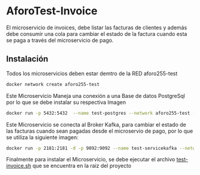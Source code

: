 # AforoTest-Invoice
El microservicio de invoices, debe listar las facturas de clientes y además debe consumir una cola para cambiar el estado de la factura cuando esta se paga a través del microservicio de pago.

## Instalación
Todos los microservicios deben estar demtro de la RED aforo255-test

```bash
docker network create aforo255-test
```

Este Microservicio Maneja una conexión a una Base de datos PostgreSql por lo que se debe instalar su respectiva Imagen

```bash
docker run -p 5432:5432  --name test-postgres --network aforo255-test -e POSTGRES_PASSWORD=123456 -e  POSTGRES_DB=db_invoice -d postgres:12-alpine
```

Este Microservicio se conecta al Broker Kafka, para cambiar el estado de las facturas cuando sean pagadas desde el microservio de pago, por lo que se utiliza la siguiente imagen:

```bash
docker run -p 2181:2181 -d -p 9092:9092 --name test-servicekafka --network aforo255-test -e ADVERTISED_HOST=127.0.0.1  -e NUM_PARTITIONS=3 johnnypark/kafka-zookeeper
```

Finalmente para instalar el Microservicio, se debe ejecutar el archivo [test-invoice.sh](https://github.com/jhonariza03/AforoTest-Invoice/blob/main/test-ms-invoice/test-invoice.sh) que se encuentra en la raiz del proyecto

